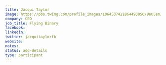 ```yaml
---
title: Jacqui Taylor
image: https://pbs.twimg.com/profile_images/1064537421864493056/9KUCemJ8_400x400.jpg
company: CEO
job_title: Flying Binary
facebook:
linkedin:
twitter: jacquitaylorfb
website:
notes:
status: add-details
type: participant
---
```


<!-- put more details about participant here -->
